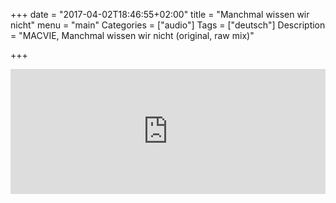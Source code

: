 +++
date = "2017-04-02T18:46:55+02:00"
title = "Manchmal wissen wir nicht"
menu = "main"
Categories = ["audio"]
Tags = ["deutsch"]
Description = "MACVIE, Manchmal wissen wir nicht (original, raw mix)"

+++


<iframe width="100%" height="200" scrolling="no" frameborder="no" src="https://w.soundcloud.com/player/?url=https%3A//api.soundcloud.com/tracks/314785582&amp;auto_play=false&amp;hide_related=false&amp;show_comments=true&amp;show_user=true&amp;show_reposts=false&amp;visual=true"></iframe>
